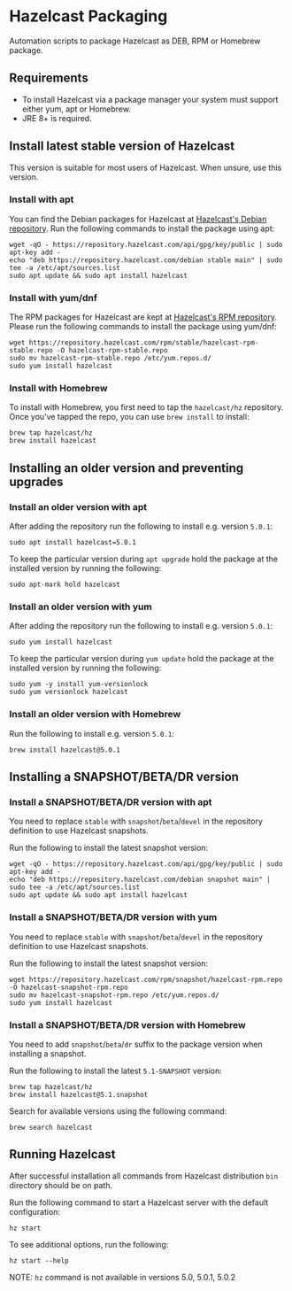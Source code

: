 # Hazelcast Packaging

Automation scripts to package Hazelcast as DEB, RPM or Homebrew package.

## Requirements

- To install Hazelcast via a package manager your system must support 
either yum, apt or Homebrew.  
- JRE 8+ is required.

## Install latest stable version of Hazelcast

This version is suitable for most users of Hazelcast. When unsure, use 
this version.

### Install with apt

You can find the Debian packages for Hazelcast at
[Hazelcast's Debian repository](https://repository.hazelcast.com/debian).
Run the following commands to install the package using apt:

```
wget -qO - https://repository.hazelcast.com/api/gpg/key/public | sudo apt-key add -
echo "deb https://repository.hazelcast.com/debian stable main" | sudo tee -a /etc/apt/sources.list
sudo apt update && sudo apt install hazelcast
```

### Install with yum/dnf

The RPM packages for Hazelcast are kept at 
[Hazelcast's RPM repository](https://repository.hazelcast.com/rpm/).
Please run the following commands to install the package using yum/dnf:

```
wget https://repository.hazelcast.com/rpm/stable/hazelcast-rpm-stable.repo -O hazelcast-rpm-stable.repo
sudo mv hazelcast-rpm-stable.repo /etc/yum.repos.d/
sudo yum install hazelcast
```

### Install with Homebrew

To install with Homebrew, you first need to tap the `hazelcast/hz`
repository. Once you’ve tapped the repo, you can use `brew install` to
install:

```
brew tap hazelcast/hz
brew install hazelcast
```

## Installing an older version and preventing upgrades

### Install an older version with apt

After adding the repository run the following to install e.g.
version `5.0.1`:

```
sudo apt install hazelcast=5.0.1
```

To keep the particular version during `apt upgrade` hold the package at
the installed version by running the following:

```
sudo apt-mark hold hazelcast
```

### Install an older version with yum

After adding the repository run the following to install e.g. 
version `5.0.1`: 

```
sudo yum install hazelcast
```

To keep the particular version during `yum update` hold the package at
the installed version by running the following:

```
sudo yum -y install yum-versionlock
sudo yum versionlock hazelcast
```

### Install an older version with Homebrew

Run the following to install e.g. version `5.0.1`:

```
brew install hazelcast@5.0.1
```

## Installing a SNAPSHOT/BETA/DR version

### Install a SNAPSHOT/BETA/DR version with apt

You need to replace `stable` with `snapshot`/`beta`/`devel` in the 
repository definition to use Hazelcast snapshots.

Run the following to install the latest snapshot version:

```
wget -qO - https://repository.hazelcast.com/api/gpg/key/public | sudo apt-key add -
echo "deb https://repository.hazelcast.com/debian snapshot main" | sudo tee -a /etc/apt/sources.list
sudo apt update && sudo apt install hazelcast
```

### Install a SNAPSHOT/BETA/DR version with yum

You need to replace `stable` with `snapshot`/`beta`/`devel` in the 
repository definition to use Hazelcast snapshots.

Run the following to install the latest snapshot version:

```
wget https://repository.hazelcast.com/rpm/snapshot/hazelcast-rpm.repo -O hazelcast-snapshot-rpm.repo
sudo mv hazelcast-snapshot-rpm.repo /etc/yum.repos.d/
sudo yum install hazelcast
```

### Install a SNAPSHOT/BETA/DR version with Homebrew

You need to add `snapshot`/`beta`/`dr` suffix to the package version when 
installing a snapshot.

Run the following to install the latest `5.1-SNAPSHOT` version:

```
brew tap hazelcast/hz
brew install hazelcast@5.1.snapshot
```

Search for available versions using the following command:

```
brew search hazelcast
```

## Running Hazelcast

After successful installation all commands from Hazelcast distribution
`bin` directory should be on path.

Run the following command to start a Hazelcast server with the default configuration:

```
hz start
``` 

To see additional options, run the following:

```
hz start --help
```

NOTE: `hz` command is not available in versions 5.0, 5.0.1, 5.0.2
